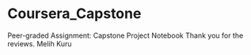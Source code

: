 # Coursera_Capstone

Peer-graded Assignment: Capstone Project Notebook
Thank you for the reviews.
Melih Kuru
